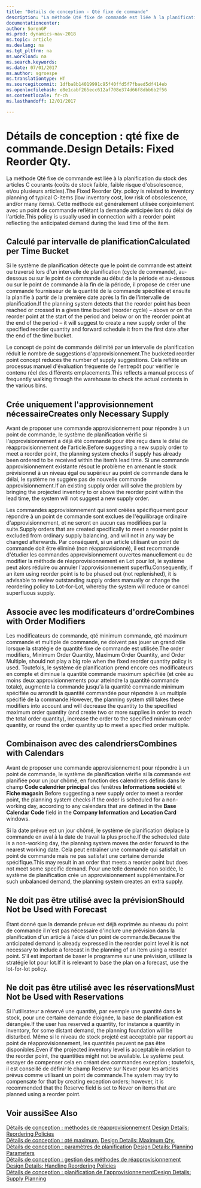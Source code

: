 ```yaml
---
title: "Détails de conception - Qté fixe de commande"
description: "La méthode Qté fixe de commande est liée à la planification du stock des articles C courants (coûts de stock faible, faible risque d'obsolescence, et/ou plusieurs articles). Cette méthode est généralement utilisée conjointement avec un point de commande reflétant la demande anticipée lors du délai de l'article."
documentationcenter: 
author: SorenGP
ms.prod: dynamics-nav-2018
ms.topic: article
ms.devlang: na
ms.tgt_pltfrm: na
ms.workload: na
ms.search.keywords: 
ms.date: 07/01/2017
ms.author: sgroespe
ms.translationtype: HT
ms.sourcegitcommit: 1dfba8b14019991c95f40ffd5f7fbaed5df414eb
ms.openlocfilehash: e8e1cabf265ecc612af708e374d66f8dbb6b2f56
ms.contentlocale: fr-ch
ms.lasthandoff: 12/01/2017

---
```

# <a name="design-details-fixed-reorder-qty"></a><span data-ttu-id="3e8bc-104">Détails de conception : qté fixe de commande.</span><span class="sxs-lookup"><span data-stu-id="3e8bc-104">Design Details: Fixed Reorder Qty.</span></span>
<span data-ttu-id="3e8bc-105">La méthode Qté fixe de commande est liée à la planification du stock des articles C courants (coûts de stock faible, faible risque d'obsolescence, et/ou plusieurs articles).</span><span class="sxs-lookup"><span data-stu-id="3e8bc-105">The Fixed Reorder Qty. policy is related to inventory planning of typical C-items (low inventory cost, low risk of obsolescence, and/or many items).</span></span> <span data-ttu-id="3e8bc-106">Cette méthode est généralement utilisée conjointement avec un point de commande reflétant la demande anticipée lors du délai de l'article.</span><span class="sxs-lookup"><span data-stu-id="3e8bc-106">This policy is usually used in connection with a reorder point reflecting the anticipated demand during the lead time of the item.</span></span>  

## <a name="calculated-per-time-bucket"></a><span data-ttu-id="3e8bc-107">Calculé par intervalle de planification</span><span class="sxs-lookup"><span data-stu-id="3e8bc-107">Calculated per Time Bucket</span></span>  
 <span data-ttu-id="3e8bc-108">Si le système de planification détecte que le point de commande est atteint ou traversé lors d'un intervalle de planification (cycle de commande), au-dessous ou sur le point de commande au début de la période et au-dessous ou sur le point de commande à la fin de la période, il propose de créer une commande fournisseur de la quantité de la commande spécifiée et ensuite la planifie à partir de la première date après la fin de l'intervalle de planification.</span><span class="sxs-lookup"><span data-stu-id="3e8bc-108">If the planning system detects that the reorder point has been reached or crossed in a given time bucket (reorder cycle) – above or on the reorder point at the start of the period and below or on the reorder point at the end of the period – it will suggest to create a new supply order of the specified reorder quantity and forward schedule it from the first date after the end of the time bucket.</span></span>  

 <span data-ttu-id="3e8bc-109">Le concept de point de commande délimité par un intervalle de planification réduit le nombre de suggestions d'approvisionnement.</span><span class="sxs-lookup"><span data-stu-id="3e8bc-109">The bucketed reorder point concept reduces the number of supply suggestions.</span></span> <span data-ttu-id="3e8bc-110">Cela reflète un processus manuel d'évaluation fréquente de l'entrepôt pour vérifier le contenu réel des différents emplacements.</span><span class="sxs-lookup"><span data-stu-id="3e8bc-110">This reflects a manual process of frequently walking through the warehouse to check the actual contents in the various bins.</span></span>  

## <a name="creates-only-necessary-supply"></a><span data-ttu-id="3e8bc-111">Crée uniquement l'approvisionnement nécessaire</span><span class="sxs-lookup"><span data-stu-id="3e8bc-111">Creates only Necessary Supply</span></span>  
 <span data-ttu-id="3e8bc-112">Avant de proposer une commande approvisionnement pour répondre à un point de commande, le système de planification vérifie si l'approvisionnement a déjà été commandé pour être reçu dans le délai de réapprovisionnement de l'article.</span><span class="sxs-lookup"><span data-stu-id="3e8bc-112">Before suggesting a new supply order to meet a reorder point, the planning system checks if supply has already been ordered to be received within the item’s lead time.</span></span> <span data-ttu-id="3e8bc-113">Si une commande approvisionnement existante résout le problème en amenant le stock prévisionnel à un niveau égal ou supérieur au point de commande dans le délai, le système ne suggère pas de nouvelle commande approvisionnement.</span><span class="sxs-lookup"><span data-stu-id="3e8bc-113">If an existing supply order will solve the problem by bringing the projected inventory to or above the reorder point within the lead time, the system will not suggest a new supply order.</span></span>  

 <span data-ttu-id="3e8bc-114">Les commandes approvisionnement qui sont créées spécifiquement pour répondre à un point de commande sont exclues de l'équilibrage ordinaire d'approvisionnement, et ne seront en aucun cas modifiées par la suite.</span><span class="sxs-lookup"><span data-stu-id="3e8bc-114">Supply orders that are created specifically to meet a reorder point is excluded from ordinary supply balancing, and will not in any way be changed afterwards.</span></span> <span data-ttu-id="3e8bc-115">Par conséquent, si un article utilisant un point de commande doit être éliminé (non réapprovisionné), il est recommandé d'étudier les commandes approvisionnement ouvertes manuellement ou de modifier la méthode de réapprovisionnement en Lot pour lot, le système peut alors réduire ou annuler l'approvisionnement superflu.</span><span class="sxs-lookup"><span data-stu-id="3e8bc-115">Consequently, if an item using reorder point is to be phased out (not replenished), it is advisable to review outstanding supply orders manually or change the reordering policy to Lot-for-Lot, whereby the system will reduce or cancel superfluous supply.</span></span>  

## <a name="combines-with-order-modifiers"></a><span data-ttu-id="3e8bc-116">Associe avec les modificateurs d'ordre</span><span class="sxs-lookup"><span data-stu-id="3e8bc-116">Combines with Order Modifiers</span></span>  
 <span data-ttu-id="3e8bc-117">Les modificateurs de commande, qté minimum commande, qté maximum commande et multiple de commande, ne doivent pas jouer un grand rôle lorsque la stratégie de quantité fixe de commande est utilisée.</span><span class="sxs-lookup"><span data-stu-id="3e8bc-117">The order modifiers, Minimum Order Quantity, Maximum Order Quantity, and Order Multiple, should not play a big role when the fixed reorder quantity policy is used.</span></span> <span data-ttu-id="3e8bc-118">Toutefois, le système de planification prend encore ces modificateurs en compte et diminue la quantité commande maximum spécifiée (et crée au moins deux approvisionnements pour atteindre la quantité commande totale), augmente la commande jusqu'à la quantité commande minimum spécifiée ou arrondit la quantité commandée pour répondre à un multiple spécifié de la commande.</span><span class="sxs-lookup"><span data-stu-id="3e8bc-118">However, the planning system still takes these modifiers into account and will decrease the quantity to the specified maximum order quantity (and create two or more supplies in order to reach the total order quantity), increase the order to the specified minimum order quantity, or round the order quantity up to meet a specified order multiple.</span></span>  

## <a name="combines-with-calendars"></a><span data-ttu-id="3e8bc-119">Combinaison avec des calendriers</span><span class="sxs-lookup"><span data-stu-id="3e8bc-119">Combines with Calendars</span></span>  
 <span data-ttu-id="3e8bc-120">Avant de proposer une commande approvisionnement pour répondre à un point de commande, le système de planification vérifie si la commande est planifiée pour un jour chômé, en fonction des calendriers définis dans le champ **Code calendrier principal** des fenêtres **Informations société** et **Fiche magasin**.</span><span class="sxs-lookup"><span data-stu-id="3e8bc-120">Before suggesting a new supply order to meet a reorder point, the planning system checks if the order is scheduled for a non-working day, according to any calendars that are defined in the **Base Calendar Code** field in the **Company Information** and **Location Card** windows.</span></span>  

 <span data-ttu-id="3e8bc-121">Si la date prévue est un jour chômé, le système de planification déplace la commande en aval à la date de travail la plus proche.</span><span class="sxs-lookup"><span data-stu-id="3e8bc-121">If the scheduled date is a non-working day, the planning system moves the order forward to the nearest working date.</span></span> <span data-ttu-id="3e8bc-122">Cela peut entraîner une commande qui satisfait un point de commande mais ne pas satisfait une certaine demande spécifique.</span><span class="sxs-lookup"><span data-stu-id="3e8bc-122">This may result in an order that meets a reorder point but does not meet some specific demand.</span></span> <span data-ttu-id="3e8bc-123">Pour une telle demande non soldée, le système de planification crée un approvisionnement supplémentaire.</span><span class="sxs-lookup"><span data-stu-id="3e8bc-123">For such unbalanced demand, the planning system creates an extra supply.</span></span>  

## <a name="should-not-be-used-with-forecast"></a><span data-ttu-id="3e8bc-124">Ne doit pas être utilisé avec la prévision</span><span class="sxs-lookup"><span data-stu-id="3e8bc-124">Should Not be Used with Forecast</span></span>  
 <span data-ttu-id="3e8bc-125">Étant donné que la demande prévue est déjà exprimée au niveau du point de commande il n'est pas nécessaire d'inclure une prévision dans la planification d'un article à l'aide d'un point de commande.</span><span class="sxs-lookup"><span data-stu-id="3e8bc-125">Because the anticipated demand is already expressed in the reorder point level it is not necessary to include a forecast in the planning of an item using a reorder point.</span></span> <span data-ttu-id="3e8bc-126">S'il est important de baser le programme sur une prévision, utilisez la stratégie lot pour lot.</span><span class="sxs-lookup"><span data-stu-id="3e8bc-126">If it is relevant to base the plan on a forecast, use the lot-for-lot policy.</span></span>  

## <a name="must-not-be-used-with-reservations"></a><span data-ttu-id="3e8bc-127">Ne doit pas être utilisé avec les réservations</span><span class="sxs-lookup"><span data-stu-id="3e8bc-127">Must Not be Used with Reservations</span></span>  
 <span data-ttu-id="3e8bc-128">Si l'utilisateur a réservé une quantité, par exemple une quantité dans le stock, pour une certaine demande éloignée, la base de planification est dérangée.</span><span class="sxs-lookup"><span data-stu-id="3e8bc-128">If the user has reserved a quantity, for instance a quantity in inventory, for some distant demand, the planning foundation will be disturbed.</span></span> <span data-ttu-id="3e8bc-129">Même si le niveau de stock projeté est acceptable par rapport au point de réapprovisionnement, les quantités peuvent ne pas être disponibles.</span><span class="sxs-lookup"><span data-stu-id="3e8bc-129">Even if the projected inventory level is acceptable in relation to the reorder point, the quantities might not be available.</span></span> <span data-ttu-id="3e8bc-130">Le système peut essayer de compenser cela en créant des commandes exception ; toutefois, il est conseillé de définir le champ Reserve sur Never pour les articles prévus comme utilisant un point de commande.</span><span class="sxs-lookup"><span data-stu-id="3e8bc-130">The system may try to compensate for that by creating exception orders; however, it is recommended that the Reserve field is set to Never on items that are planned using a reorder point.</span></span>  

## <a name="see-also"></a><span data-ttu-id="3e8bc-131">Voir aussi</span><span class="sxs-lookup"><span data-stu-id="3e8bc-131">See Also</span></span>  
 <span data-ttu-id="3e8bc-132">[Détails de conception : méthodes de réapprovisionnement](design-details-reordering-policies.md) </span><span class="sxs-lookup"><span data-stu-id="3e8bc-132">[Design Details: Reordering Policies](design-details-reordering-policies.md) </span></span>  
 <span data-ttu-id="3e8bc-133">[Détails de conception : qté maximum.](design-details-maximum-qty.md) </span><span class="sxs-lookup"><span data-stu-id="3e8bc-133">[Design Details: Maximum Qty.](design-details-maximum-qty.md) </span></span>  
 <span data-ttu-id="3e8bc-134">[Détails de conception : paramètres de planification](design-details-planning-parameters.md) </span><span class="sxs-lookup"><span data-stu-id="3e8bc-134">[Design Details: Planning Parameters](design-details-planning-parameters.md) </span></span>  
 <span data-ttu-id="3e8bc-135">[Détails de conception : gestion des méthodes de réapprovisionnement](design-details-handling-reordering-policies.md) </span><span class="sxs-lookup"><span data-stu-id="3e8bc-135">[Design Details: Handling Reordering Policies](design-details-handling-reordering-policies.md) </span></span>  
 [<span data-ttu-id="3e8bc-136">Détails de conception : planification de l'approvisionnement</span><span class="sxs-lookup"><span data-stu-id="3e8bc-136">Design Details: Supply Planning</span></span>](design-details-supply-planning.md)

